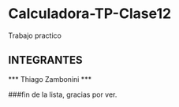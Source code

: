 # Calculadora-TP-Clase12
Trabajo practico
## INTEGRANTES 

*** Thiago Zambonini ***

###fin de la lista, gracias por ver.
